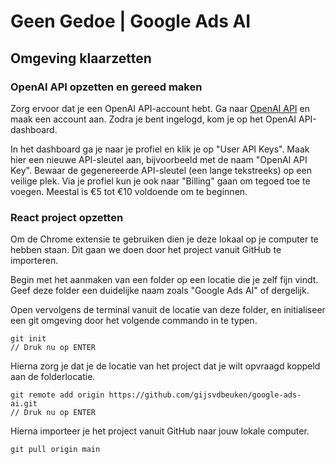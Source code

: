 # Geen Gedoe | Google Ads AI

## Omgeving klaarzetten

### OpenAI API opzetten en gereed maken

Zorg ervoor dat je een OpenAI API-account hebt. Ga naar [OpenAI API](https://openai.com/index/openai-api/) en maak een account aan. Zodra je bent ingelogd, kom je op het OpenAI API-dashboard.

In het dashboard ga je naar je profiel en klik je op "User API Keys". Maak hier een nieuwe API-sleutel aan, bijvoorbeeld met de naam "OpenAI API Key". Bewaar de gegenereerde API-sleutel (een lange tekstreeks) op een veilige plek. Via je profiel kun je ook naar "Billing" gaan om tegoed toe te voegen. Meestal is €5 tot €10 voldoende om te beginnen.

### React project opzetten

Om de Chrome extensie te gebruiken dien je deze lokaal op je computer te hebben staan. Dit gaan we doen door het project vanuit GitHub te importeren.

Begin met het aanmaken van een folder op een locatie die je zelf fijn vindt. Geef deze folder een duidelijke naam zoals "Google Ads AI" of dergelijk.

Open vervolgens de terminal vanuit de locatie van deze folder, en initialiseer een git omgeving door het volgende commando in te typen.

```
git init
// Druk nu op ENTER
```

Hierna zorg je dat je de locatie van het project dat je wilt opvraagd koppeld aan de folderlocatie.

```
git remote add origin https://github.com/gijsvdbeuken/google-ads-ai.git
// Druk nu op ENTER
```

Hierna importeer je het project vanuit GitHub naar jouw lokale computer.

```
git pull origin main
```
